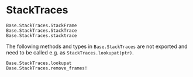 # StackTraces

```@docs
Base.StackTraces.StackFrame
Base.StackTraces.StackTrace
Base.StackTraces.stacktrace
```

The following methods and types in `Base.StackTraces` are not exported and need to be called e.g.
as `StackTraces.lookupat(ptr)`.

```@docs
Base.StackTraces.lookupat
Base.StackTraces.remove_frames!
```
